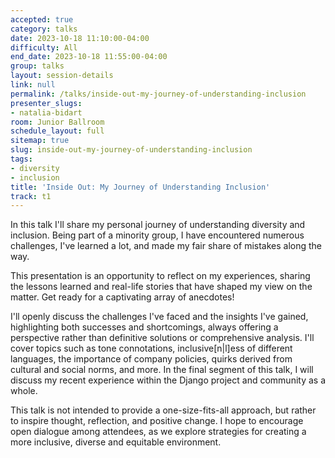 ```yaml
---
accepted: true
category: talks
date: 2023-10-18 11:10:00-04:00
difficulty: All
end_date: 2023-10-18 11:55:00-04:00
group: talks
layout: session-details
link: null
permalink: /talks/inside-out-my-journey-of-understanding-inclusion
presenter_slugs:
- natalia-bidart
room: Junior Ballroom
schedule_layout: full
sitemap: true
slug: inside-out-my-journey-of-understanding-inclusion
tags:
- diversity
- inclusion
title: 'Inside Out: My Journey of Understanding Inclusion'
track: t1
---
```


In this talk I'll share my personal journey of understanding diversity and inclusion.
Being part of a minority group, I have encountered numerous challenges, I've learned
a lot, and made my fair share of mistakes along the way.

This presentation is an opportunity to reflect on my experiences, sharing the lessons
learned and real-life stories that have shaped my view on the matter. Get ready for a
captivating array of anecdotes!

I'll openly discuss the challenges I've faced and the insights I've gained,
highlighting both successes and shortcomings, always offering a perspective rather than
definitive solutions or comprehensive analysis. I'll cover topics such as tone connotations,
inclusive[n|l]ess of different languages, the importance of company policies, quirks
derived from cultural and social norms, and more. In the final segment of this talk, I
will discuss my recent experience within the Django project and community as a whole.

This talk is not intended to provide a one-size-fits-all approach, but rather to inspire
thought, reflection, and positive change. I hope to encourage open dialogue among
attendees, as we explore strategies for creating a more inclusive, diverse and
equitable environment.
